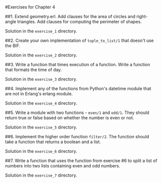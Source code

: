 #Exercises for Chapter 4

##1. Extend geometry.erl. Add clauses for the area of circles and right-angle triangles. Add clauses for computing the perimeter of shapes.

Solution in the `exercise_1` directory.

##2. Create your own implementation of `tuple_to_list/1` that doesn't use the BIF.

Solution in the `exercise_2` directory.

##3. Write a function that times execution of a function. Write a function that formats the time of day.

Solution in the `exercise_3` directory.

##4. Implement any of the functions from Python's datetime module that are not in Erlang's erlang module.

Solution in the `exercise_4` directory.

##5. Write a module with two functions - `even/1` and `odd/1`. They should return true or false based on whether the number is even or not.

Solution in the `exercise_5` directory.

##6. Implement the higher order function `filter/2`. The function should take a function that returns a boolean and a list.

Solution in the `exercise_6` directory.

##7. Write a function that uses the function from exercise #6 to split a list of numbers into two lists containing even and odd numbers.

Solution in the `exercise_7` directory.
